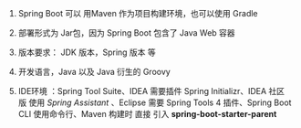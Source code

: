 1. Spring Boot 可以 用Maven 作为项目构建环境，也可以使用 Gradle

2. 部署形式为 Jar包，因为 Spring Boot 包含了 Java Web 容器
3. 版本要求： JDK 版本，Spring 版本 等
4. 开发语言，Java 以及 Java 衍生的 Groovy
5. IDE环境 ：Spring Tool Suite、IDEA 需要插件 Spring Initializr、IDEA 社区版 使用 *Spring Assistant* 、Eclipse 需要 Spring Tools 4 插件、Spring Boot CLI 使用命令行、Maven 构建时 直接 引入 **spring-boot-starter-parent**

